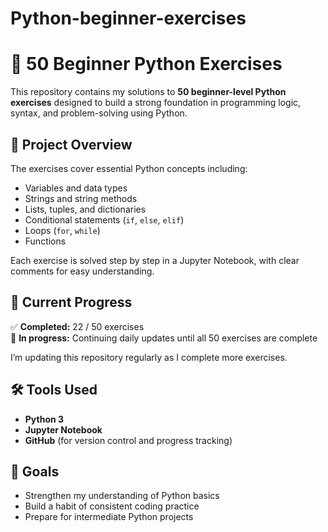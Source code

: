 # Python-beginner-exercises
# 🐍 50 Beginner Python Exercises

This repository contains my solutions to **50 beginner-level Python exercises** designed to build a strong foundation in programming logic, syntax, and problem-solving using Python.

## 📘 Project Overview

The exercises cover essential Python concepts including:
- Variables and data types  
- Strings and string methods  
- Lists, tuples, and dictionaries  
- Conditional statements (`if`, `else`, `elif`)  
- Loops (`for`, `while`)  
- Functions    

Each exercise is solved step by step in a Jupyter Notebook, with clear comments for easy understanding.

## 🧠 Current Progress

✅ **Completed:** 22 / 50 exercises  
🚧 **In progress:** Continuing daily updates until all 50 exercises are complete  

I’m updating this repository regularly as I complete more exercises.


## 🛠 Tools Used

- **Python 3**
- **Jupyter Notebook**
- **GitHub** (for version control and progress tracking)

## 🎯 Goals

- Strengthen my understanding of Python basics  
- Build a habit of consistent coding practice  
- Prepare for intermediate Python projects 

